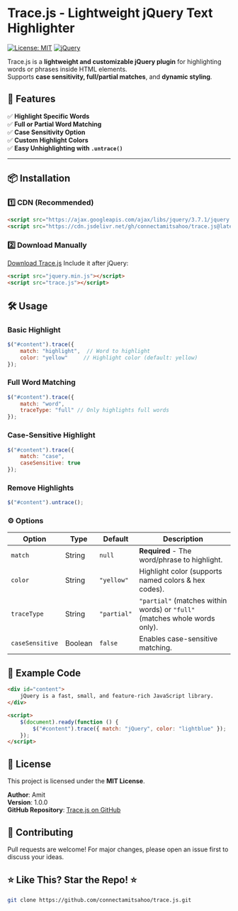# Trace.js - Lightweight jQuery Text Highlighter

[![License: MIT](https://img.shields.io/badge/License-MIT-yellow.svg)](https://opensource.org/licenses/MIT)
[![jQuery](https://img.shields.io/badge/jQuery-Required-blue.svg)](https://jquery.com/)

Trace.js is a **lightweight and customizable jQuery plugin** for highlighting words or phrases inside HTML elements.  
Supports **case sensitivity, full/partial matches**, and **dynamic styling**.

## 🚀 Features

✅ **Highlight Specific Words**  
✅ **Full or Partial Word Matching**  
✅ **Case Sensitivity Option**  
✅ **Custom Highlight Colors**  
✅ **Easy Unhighlighting with `.untrace()`**  

---

## 📦 Installation

### 1️⃣ **CDN (Recommended)**
```html
<script src="https://ajax.googleapis.com/ajax/libs/jquery/3.7.1/jquery.min.js"></script>
<script src="https://cdn.jsdelivr.net/gh/connectamitsahoo/trace.js@latest/dist/trace.min.js"></script>
```

### 2️⃣ **Download Manually**
[Download Trace.js](https://github.com/connectamitsahoo/trace.js) Include it after jQuery:
```html
<script src="jquery.min.js"></script>
<script src="trace.js"></script>
```

## 🛠 Usage

### **Basic Highlight**
```js
$("#content").trace({
    match: "highlight",  // Word to highlight
    color: "yellow"     // Highlight color (default: yellow)
});
```
### Full Word Matching
```js
$("#content").trace({
    match: "word",
    traceType: "full" // Only highlights full words
});
```
### Case-Sensitive Highlight

```js
$("#content").trace({
    match: "case",
    caseSensitive: true
});
```

### Remove Highlights

```js
$("#content").untrace();
```

### ⚙ Options
| Option          | Type    | Default     | Description                                                                |
| --------------- | ------- | ----------- | -------------------------------------------------------------------------- |
| `match`         | String  | `null`      | **Required** - The word/phrase to highlight.                               |
| `color`         | String  | `"yellow"`  | Highlight color (supports named colors & hex codes).                       |
| `traceType`     | String  | `"partial"` | `"partial"` (matches within words) or `"full"` (matches whole words only). |
| `caseSensitive` | Boolean | `false`     | Enables case-sensitive matching.                                           |


## 🔧 **Example Code**
```html
<div id="content">
    jQuery is a fast, small, and feature-rich JavaScript library.
</div>

<script>
    $(document).ready(function () {
        $("#content").trace({ match: "jQuery", color: "lightblue" });
    });
</script>
```

## 🔑 License

This project is licensed under the **MIT License**.

**Author**: Amit\
**Version**: 1.0.0\
**GitHub Repository**: [Trace.js on GitHub](https://github.com/connectamitsahoo/trace.js)

## 🤝 Contributing

Pull requests are welcome! For major changes, please open an issue first to discuss your ideas.

## ⭐ Like This? Star the Repo! ⭐

```sh
git clone https://github.com/connectamitsahoo/trace.js.git
```
